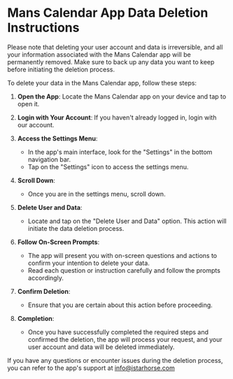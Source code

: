 # Mans Calendar App Data Deletion Instructions

Please note that deleting your user account and data is irreversible, and all your information associated with the Mans Calendar app will be permanently removed. Make sure to back up any data you want to keep before initiating the deletion process.

To delete your data in the Mans Calendar app, follow these steps:

1. **Open the App**: Locate the Mans Calendar app on your device and tap to open it.

2. **Login with Your Account**: If you haven't already logged in, login with our account.

3. **Access the Settings Menu**:
   - In the app's main interface, look for the "Settings" in the bottom navigation bar.
   - Tap on the "Settings" icon to access the settings menu.

4. **Scroll Down**:
   - Once you are in the settings menu, scroll down.

5. **Delete User and Data**:
   - Locate and tap on the "Delete User and Data" option. This action will initiate the data deletion process.

6. **Follow On-Screen Prompts**:
   - The app will present you with on-screen questions and actions to confirm your intention to delete your data.
   - Read each question or instruction carefully and follow the prompts accordingly.

7. **Confirm Deletion**:
   - Ensure that you are certain about this action before proceeding.

8. **Completion**:
   - Once you have successfully completed the required steps and confirmed the deletion, the app will process your request, and your user account and data will be deleted immediately.

If you have any questions or encounter issues during the deletion process, you can refer to the app's support at info@istarhorse.com
